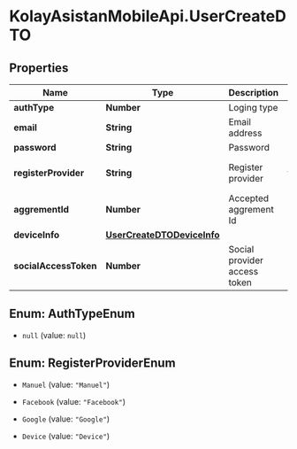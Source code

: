 # KolayAsistanMobileApi.UserCreateDTO

## Properties

Name | Type | Description | Notes
------------ | ------------- | ------------- | -------------
**authType** | **Number** | Loging type | 
**email** | **String** | Email address | 
**password** | **String** | Password | 
**registerProvider** | **String** | Register provider | [default to &#39;Manuel&#39;]
**aggrementId** | **Number** | Accepted aggrement Id | 
**deviceInfo** | [**UserCreateDTODeviceInfo**](UserCreateDTODeviceInfo.md) |  | 
**socialAccessToken** | **Number** | Social provider access token | 



## Enum: AuthTypeEnum


* `null` (value: `null`)





## Enum: RegisterProviderEnum


* `Manuel` (value: `"Manuel"`)

* `Facebook` (value: `"Facebook"`)

* `Google` (value: `"Google"`)

* `Device` (value: `"Device"`)




